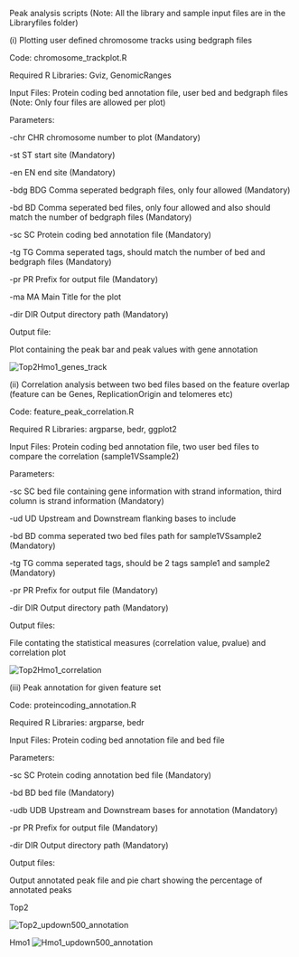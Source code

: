 Peak analysis scripts
(Note: All the library and sample input files are in the Libraryfiles folder)

(i) Plotting user defined chromosome tracks using bedgraph files

Code: chromosome_trackplot.R

Required R Libraries: Gviz, GenomicRanges

Input Files: Protein coding bed annotation file, user bed and bedgraph files
(Note: Only four files are allowed per plot)

Parameters:

  -chr CHR    chromosome number to plot (Mandatory)
  
  -st ST      start site (Mandatory)
  
  -en EN      end site (Mandatory)
  
  -bdg BDG    Comma seperated bedgraph files, only four allowed (Mandatory)
  
  -bd BD      Comma seperated bed files, only four allowed and also should match the number of bedgraph files (Mandatory)
  
  -sc SC      Protein coding bed annotation file (Mandatory)
  
  -tg TG      Comma seperated tags, should match the number of bed and bedgraph files (Mandatory)
  
  -pr PR      Prefix for output file (Mandatory)
  
  -ma MA      Main Title for the plot
  
  -dir DIR    Output directory path (Mandatory)
  
 Output file:
 
 Plot containing the peak bar and peak values with gene annotation
 
 ![Top2Hmo1_genes_track](https://user-images.githubusercontent.com/18418058/57076938-0f38b600-6ceb-11e9-909d-3b0d9bad3e51.jpeg)

(ii) Correlation analysis between two bed files based on the feature overlap (feature can be Genes, ReplicationOrigin and telomeres etc)

Code: feature_peak_correlation.R

Required R Libraries: argparse, bedr, ggplot2

Input Files: Protein coding bed annotation file, two user bed files to compare the correlation (sample1VSsample2)

Parameters:

  -sc SC      bed file containing gene information with strand information, third column is strand information (Mandatory)
  
  -ud UD      Upstream and Downstream flanking bases to include
  
  -bd BD      comma seperated two bed files path for sample1VSsample2 (Mandatory)
  
  -tg TG      comma seperated tags, should be 2 tags sample1 and sample2 (Mandatory)
  
  -pr PR      Prefix for output file (Mandatory)
  
  -dir DIR    Output directory path (Mandatory)
 
 Output files:
 
 File contating the statistical measures (correlation value, pvalue) and correlation plot
 
 ![Top2Hmo1_correlation](https://user-images.githubusercontent.com/18418058/57076941-12cc3d00-6ceb-11e9-9c2c-ba60a3e208b2.jpeg)

 
 (iii) Peak annotation for given feature set
 
 Code: proteincoding_annotation.R
 
 Required R Libraries: argparse, bedr
 
 Input Files: Protein coding bed annotation file and bed file
 
 Parameters:
 
  -sc SC      Protein coding annotation bed file (Mandatory)
  
  -bd BD      bed file (Mandatory)
  
  -udb UDB    Upstream and Downstream bases for annotation (Mandatory)
  
  -pr PR      Prefix for output file (Mandatory)
  
  -dir DIR    Output directory path (Mandatory)
 
 Output files:
 
 Output annotated peak file and pie chart showing the percentage of annotated peaks

Top2

![Top2_updown500_annotation](https://user-images.githubusercontent.com/18418058/57076967-1c55a500-6ceb-11e9-99f9-a6963e372c3d.jpeg)

Hmo1
![Hmo1_updown500_annotation](https://user-images.githubusercontent.com/18418058/57076976-1f509580-6ceb-11e9-9be1-3a9bb5a09fb5.jpeg)
